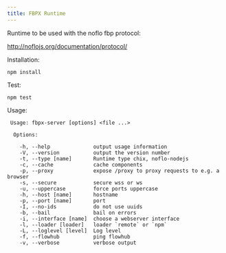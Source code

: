 ```yaml
---
title: FBPX Runtime
---
```


Runtime to be used with the noflo fbp protocol:

http://noflojs.org/documentation/protocol/

Installation:

```
npm install
```

Test:
```
npm test
```

Usage:
```
 Usage: fbpx-server [options] <file ...>

  Options:

    -h, --help              output usage information
    -V, --version           output the version number
    -t, --type [name]       Runtime type chix, noflo-nodejs
    -c, --cache             cache components
    -p, --proxy             expose /proxy to proxy requests to e.g. a browser
    -s, --secure            secure wss or ws
    -u, --uppercase         force ports uppercase
    -h, --host [name]       hostname
    -p, --port [name]       port
    -I, --no-ids            do not use uuids
    -b, --bail              bail on errors
    -i, --interface [name]  choose a webserver interface
    -l, --loader [loader]   loader `remote` or `npm`
    -L, --loglevel [level]  Log level
    -f, --flowhub           ping flowhub
    -v, --verbose           verbose output
```


